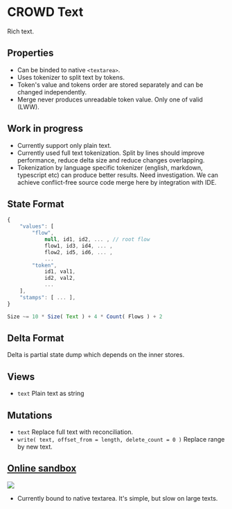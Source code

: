 # CROWD Text

Rich text.

## Properties

- Can be binded to native `<textarea>`.
- Uses tokenizer to split text by tokens.
- Token's value and tokens order are stored separately and can be changed independently.
- Merge never produces unreadable token value. Only one of valid (LWW).

## Work in progress

- Currently support only plain text.
- Currently used full text tokenization. Split by lines should improve performance, reduce delta size and reduce changes overlapping.
- Tokenization by language specific tokenizer (english, markdown, typescript etc) can produce better results. Need investigation. We can achieve conflict-free source code merge here by integration with IDE.

## State Format

```javascript
{
	"values": [
		"flow",
			null, id1, id2, ... , // root flow
			flow1, id3, id4, ... ,
			flow2, id5, id6, ... ,
			...
		"token",
			id1, val1,
			id2, val2,
			...
	],
	"stamps": [ ... ],
}

Size ~= 10 * Size( Text ) + 4 * Count( Flows ) + 2
```

## Delta Format

Delta is partial state dump which depends on the inner stores.

## Views

- `text` Plain text as string

## Mutations

- `text` Replace full text with reconciliation.
- `write( text, offset_from = length, delete_count = 0 )` Replace range by new text.

## [Online sandbox](https://crowd.hyoo.ru/)

[![](https://i.imgur.com/4RJEWsB.png)](https://crowd.hyoo.ru/)

- Currently bound to native textarea. It's simple, but slow on large texts. 
